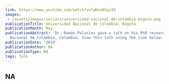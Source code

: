 ```yaml
---
link: https://www.youtube.com/watch?v=lwHcw65gxI0
images:   
 - /assets/images/socials/universidad-nacional-de-colombia-bogotá.png
publicationTitle: Universidad Nacional de Colombia, Bogotá
publicationMonth: May
publicationAbstract: 'Dr. Román-Palacios gave a talk on his PhD research at Universidad
  Nacional de Colombia, Colombia. View this talk using the link below. '
publicationDate: '2019'
publicationAuthor: NA
publicationType: NA
tags: Talk
---
```


NA
---
